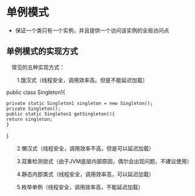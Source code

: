 # 单例模式
- 保证一个类只有一个实例，并且提供一个访问该实例的全局访问点

## 单例模式的实现方式
　常见的五种实现方式：

　　1.饿汉式（线程安全，调用效率高。但是不能延迟加载） 

public class Singleton1{

    private static Singleton1 singleton = new Singleton();
    private Singleton();
    public static Singleton1 getSingleton(){
    return singleton;
    }
}


　　2.懒汉式（线程安全，调用效率不高，但是可以延迟加载）

　　3.双重检测锁式（由于JVM底层内部原因，偶尔会出现问题，不建议使用）

　　4.静态内部类式（线程安全，调用效率高，可以延迟加载）

　　5.枚举单例（线程安全，调用效率高，不能延迟加载）
